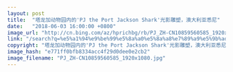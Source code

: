 ```yaml
---
layout: post
title:  "塔龙加动物园内的'PJ the Port Jackson Shark'光影雕塑，澳大利亚悉尼"
date:   "2018-06-03 16:00:00 +0800"
image_url: "http://cn.bing.com/az/hprichbg/rb/PJ_ZH-CN10859560585_1920x1080.jpg"
link: "/search?q=%e5%a1%94%e9%be%99%e5%8a%a0%e5%8a%a8%e7%89%a9%e5%9b%ad&form=hpcapt&mkt=zh-cn"
copyright: "塔龙加动物园内的'PJ the Port Jackson Shark'光影雕塑，澳大利亚悉尼 (© Wendell Teodoro/REX/Shutterstock)"
image_hash: "e771ff0bfb8334acc4f29d0dee0e2cb2"
image_filename: "PJ_ZH-CN10859560585_1920x1080.jpg"
---
```

